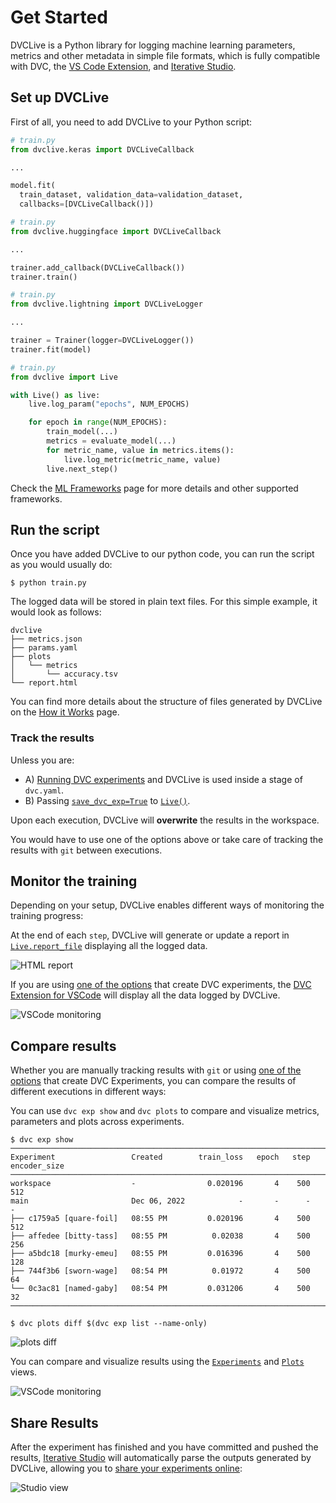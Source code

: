 # Get Started

DVCLive is a Python library for logging machine learning parameters, metrics and
other metadata in simple file formats, which is fully compatible with DVC, the
[VS Code Extension](https://marketplace.visualstudio.com/items?itemName=Iterative.dvc),
and [Iterative Studio](https://studio.iterative.ai/).

## Set up DVCLive

First of all, you need to add DVCLive to your Python script:

<toggle>
<tab title="Keras">

```python
# train.py
from dvclive.keras import DVCLiveCallback

...

model.fit(
  train_dataset, validation_data=validation_dataset,
  callbacks=[DVCLiveCallback()])
```

</tab>

<tab title="Hugging Face">

```python
# train.py
from dvclive.huggingface import DVCLiveCallback

...

trainer.add_callback(DVCLiveCallback())
trainer.train()
```

</tab>
<tab title="Pytorch Lightning">

```python
# train.py
from dvclive.lightning import DVCLiveLogger

...

trainer = Trainer(logger=DVCLiveLogger())
trainer.fit(model)
```

</tab>

<tab title="Python API">

```python
# train.py
from dvclive import Live

with Live() as live:
    live.log_param("epochs", NUM_EPOCHS)

    for epoch in range(NUM_EPOCHS):
        train_model(...)
        metrics = evaluate_model(...)
        for metric_name, value in metrics.items():
            live.log_metric(metric_name, value)
        live.next_step()
```

</tab>
</toggle>

Check the [ML Frameworks](/doc/dvclive/api-reference/ml-frameworks) page for
more details and other supported frameworks.

## Run the script

Once you have added DVCLive to our python code, you can run the script as you
would usually do:

```cli
$ python train.py
```

The logged data will be stored in plain text files. For this simple example, it
would look as follows:

```
dvclive
├── metrics.json
├── params.yaml
├── plots
│   └── metrics
│       └── accuracy.tsv
└── report.html
```

<admon type="info" icon="book">

You can find more details about the structure of files generated by DVCLive on
the [How it Works](/doc/dvclive/how-it-works) page.

</admon>

### Track the results

Unless you are:

- A)
  [Running DVC experiments](/doc/user-guide/experiment-management/running-experiments)
  and DVCLive is used inside a stage of `dvc.yaml`.
- B) Passing [`save_dvc_exp=True`](/doc/dvclive/api-reference/live#parameters)
  to [`Live()`](/doc/dvclive/api-reference/live).

Upon each execution, DVCLive will **overwrite** the results in the workspace.

You would have to use one of the options above or take care of tracking the
results with `git` between executions.

## Monitor the training

Depending on your setup, DVCLive enables different ways of monitoring the
training progress:

<toggle>

<tab title="Standalone report">

At the end of each `step`, DVCLive will generate or update a report in
[`Live.report_file`](/doc/dvclive/api-reference/live#properties) displaying all
the logged data.

![HTML report](/img/dvclive-html.gif)

</tab>

<tab title="DVC Extension for VSCode">

If you are using [one of the options](#track-the-results) that create <abbr>DVC
experiments</abbr>, the
[DVC Extension for VSCode](https://marketplace.visualstudio.com/items?itemName=Iterative.dvc)
will display all the data logged by DVCLive.

![VSCode monitoring](/img/dvclive-vscode-monitoring.gif)

</tab>

</toggle>

## Compare results

Whether you are manually tracking results with `git` or using
[one of the options](#track-the-results) that create <abbr>DVC
Experiments</abbr>, you can compare the results of different executions in
different ways:

<toggle>

<tab title="DVC CLI">

You can use `dvc exp show` and `dvc plots` to compare and visualize metrics,
parameters and plots across experiments.

```cli
$ dvc exp show
────────────────────────────────────────────────────────────────────────────────────
Experiment                 Created        train_loss   epoch   step   encoder_size
────────────────────────────────────────────────────────────────────────────────────
workspace                  -                0.020196       4    500   512
main                       Dec 06, 2022            -       -      -   -
├── c1759a5 [quare-foil]   08:55 PM         0.020196       4    500   512
├── affedee [bitty-tass]   08:55 PM          0.02038       4    500   256
├── a5bdc18 [murky-emeu]   08:55 PM         0.016396       4    500   128
├── 744f3b6 [sworn-wage]   08:54 PM          0.01972       4    500   64
└── 0c3ac81 [named-gaby]   08:54 PM         0.031206       4    500   32
────────────────────────────────────────────────────────────────────────────────────
```

```cli
$ dvc plots diff $(dvc exp list --name-only)
```

![plots diff](/img/dvclive_exp_tracking_plots_diff.svg)

</tab>

<tab title="DVC Extension for VSCode">

You can compare and visualize results using the
[`Experiments`](https://github.com/iterative/vscode-dvc/blob/main/extension/resources/walkthrough/experiments-table.md)
and
[`Plots`](https://github.com/iterative/vscode-dvc/blob/main/extension/resources/walkthrough/plots.md)
views.

![VSCode monitoring](/img/dvclive-vscode-compare.png)

</tab>

</toggle>

## Share Results

After the experiment has finished and you have committed and pushed the results,
[Iterative Studio](/doc/studio) will automatically parse the outputs generated
by DVCLive, allowing you to
[share your experiments online](/doc/studio/get-started):

![Studio view](/img/dvclive-studio-plots.png)
